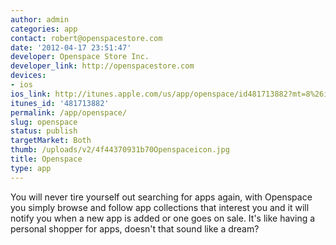 ```yaml
---
author: admin
categories: app
contact: robert@openspacestore.com
date: '2012-04-17 23:51:47'
developer: Openspace Store Inc.
developer_link: http://openspacestore.com
devices: 
- ios
ios_link: http://itunes.apple.com/us/app/openspace/id481713882?mt=8%26ign-mpt=uo%3D4
itunes_id: '481713882'
permalink: /app/openspace/
slug: openspace
status: publish
targetMarket: Both
thumb: /uploads/v2/4f44370931b70Openspaceicon.jpg
title: Openspace
type: app
---
```


You will never tire yourself out searching for apps again, with Openspace you simply browse and follow app collections that interest you and it will notify you when a new app is added or one goes on sale. It's like having a personal shopper for apps, doesn't that sound like a dream? 